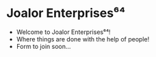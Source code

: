 # Joalor Enterprises⁶⁴
* Welcome to Joalor Enterprises⁶⁴!
* Where things are done with the help of people!
* Form to join soon...
